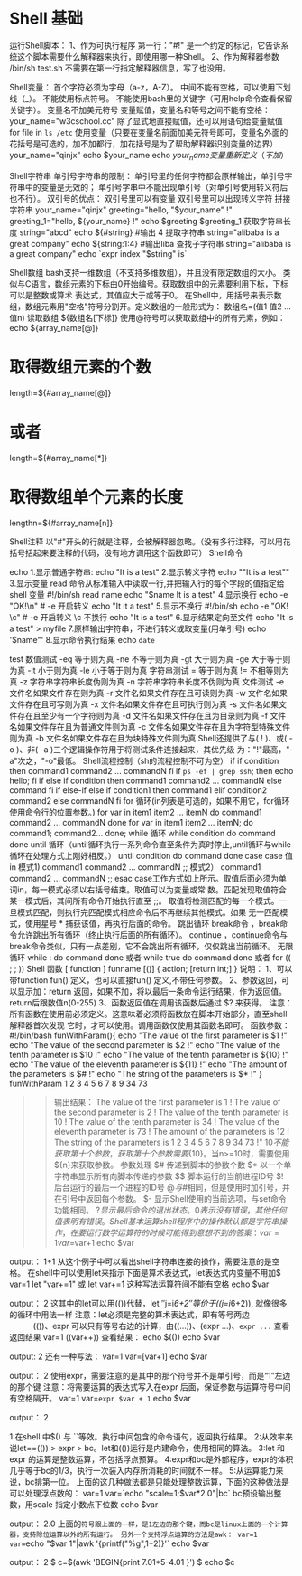 Shell 基础
===
运行Shell脚本：
1、作为可执行程序
    第一行："#!" 是一个约定的标记，它告诉系统这个脚本需要什么解释器来执行，即使用哪一种Shell。
2、作为解释器参数
    /bin/sh test.sh
    不需要在第一行指定解释器信息，写了也没用。

Shell变量：
首个字符必须为字母（a-z，A-Z）。 
中间不能有空格，可以使用下划线（_）。 
不能使用标点符号。 
不能使用bash里的关键字（可用help命令查看保留关键字）。
变量名不加美元符号
变量赋值，变量名和等号之间不能有空格：your_name="w3cschool.cc"
除了显式地直接赋值，还可以用语句给变量赋值 for file in `ls /etc`
使用变量（只要在变量名前面加美元符号即可，变量名外面的花括号是可选的，加不加都行，加花括号是为了帮助解释器识别变量的边界）
your_name="qinjx"
echo $your_name
echo ${your_name}
变量重新定义（不加$）

Shell字符串
单引号字符串的限制：
单引号里的任何字符都会原样输出，单引号字符串中的变量是无效的； 
单引号字串中不能出现单引号（对单引号使用转义符后也不行）。
双引号的优点：
双引号里可以有变量 
双引号里可以出现转义字符
拼接字符串
your_name="qinjx"
greeting="hello, "$your_name" !"
greeting_1="hello, ${your_name} !"
echo $greeting $greeting_1
获取字符串长度
string="abcd"
echo ${#string} #输出 4
提取字符串
string="alibaba is a great company"
echo ${string:1:4} #输出liba
查找子字符串
string="alibaba is a great company"
echo `expr index "$string" is`

Shell数组
bash支持一维数组（不支持多维数组），并且没有限定数组的大小。
类似与C语言，数组元素的下标由0开始编号。获取数组中的元素要利用下标，下标可以是整数或算术
表达式，其值应大于或等于0。
在Shell中，用括号来表示数组，数组元素用"空格"符号分割开。定义数组的一般形式为：
    数组名=(值1 值2 ... 值n)
读取数组
    ${数组名[下标]}
    使用@符号可以获取数组中的所有元素，例如： echo ${array_name[@]}
# 取得数组元素的个数
length=${#array_name[@]}
# 或者
length=${#array_name[*]}
# 取得数组单个元素的长度
lengthn=${#array_name[n]}

Shell注释
以"#"开头的行就是注释，会被解释器忽略。（没有多行注释，可以用花括号括起来要注释的代码，没有地方调用这个函数即可）
Shell命令

echo
1.显示普通字符串:
echo "It is a test"
2.显示转义字符
echo "\"It is a test\""
3.显示变量
read 命令从标准输入中读取一行,并把输入行的每个字段的值指定给 shell 变量
#!/bin/sh
read name
echo "$name It is a test"
4.显示换行
echo -e "OK!\n" # -e 开启转义
echo "It it a test"
5.显示不换行
    #!/bin/sh
    echo -e "OK! \c" # -e 开启转义 \c 不换行
    echo "It is a test"
6.显示结果定向至文件
    echo "It is a test" > myfile
7.原样输出字符串，不进行转义或取变量(用单引号)
    echo '$name\"'
8.显示命令执行结果
    echo `date`

test
数值测试
-eq 等于则为真 
-ne 不等于则为真 
-gt 大于则为真 
-ge 大于等于则为真 
-lt 小于则为真 
-le 小于等于则为真
字符串测试
= 等于则为真 
!= 不相等则为真 
-z 字符串字符串长度伪则为真 
-n 字符串字符串长度不伪则为真
文件测试
-e 文件名如果文件存在则为真 
-r 文件名如果文件存在且可读则为真 
-w 文件名如果文件存在且可写则为真 
-x 文件名如果文件存在且可执行则为真 
-s 文件名如果文件存在且至少有一个字符则为真 
-d 文件名如果文件存在且为目录则为真 
-f 文件名如果文件存在且为普通文件则为真 
-c 文件名如果文件存在且为字符型特殊文件则为真 
-b 文件名如果文件存在且为块特殊文件则为真
Shell还提供了与( ! )、或( -o )、非( -a )三个逻辑操作符用于将测试条件连接起来，其优先级
为："!"最高，"-a"次之，"-o"最低。
Shell流程控制（sh的流程控制不可为空）
if
if condition
then
command1
command2
...
commandN
fi
if `ps -ef | grep ssh`; then echo hello; fi
if else 
if condition
then
command1
command2
...
commandN
else
command
fi
if else-if else
if condition1
then
command1
elif condition2
command2
else
commandN
fi
for 循环(in列表是可选的，如果不用它，for循环使用命令行的位置参数。)
for var in item1 item2 ... itemN
do
command1
command2
...
commandN
done
for var in item1 item2 ... itemN; do command1; command2… done;
while 循环
while condition
do
command
done
until 循环（until循环执行一系列命令直至条件为真时停止,until循环与while循环在处理方式上刚好相反。）
until condition
do
command
done
case
case 值 in 
模式1)
command1
command2
...
commandN
;;
模式2）
command1
command2
...
commandN
;;
esac
case工作方式如上所示。取值后面必须为单词in，每一模式必须以右括号结束。取值可以为变量或常 数。匹配发现取值符合某一模式后，其间所有命令开始执行直至 ;;。 
取值将检测匹配的每一个模式。一旦模式匹配，则执行完匹配模式相应命令后不再继续其他模式。如果 无一匹配模式，使用星号 * 捕获该值，再执行后面的命令。
跳出循环
break命令 ，break命令允许跳出所有循环（终止执行后面的所有循环）。
continue ，continue命令与break命令类似，只有一点差别，它不会跳出所有循环，仅仅跳出当前循环。
无限循环
while :
do
command
done
或者
while true
do
command
done
或者
for (( ; ; ))
Shell 函数
[ function ] funname [()]
{
action;
[return int;]
}
说明：
1、可以带function fun() 定义，也可以直接fun() 定义,不带任何参数。
2、参数返回，可以显示加：return 返回，如果不加，将以最后一条命令运行结果，作为返回值。return后跟数值n(0-255)
3、函数返回值在调用该函数后通过 $? 来获得。
注意：所有函数在使用前必须定义。这意味着必须将函数放在脚本开始部分，直至shell解释器首次发现
它时，才可以使用。调用函数仅使用其函数名即可。
函数参数：
#!/bin/bash
funWithParam(){
echo "The value of the first parameter is $1 !"
echo "The value of the second parameter is $2 !"
echo "The value of the tenth parameter is $10 !"
echo "The value of the tenth parameter is ${10} !"
echo "The value of the eleventh parameter is ${11} !"
echo "The amount of the parameters is $# !"
echo "The string of the parameters is $* !"
}
funWithParam 1 2 3 4 5 6 7 8 9 34 73
>>输出结果：
The value of the first parameter is 1 !
The value of the second parameter is 2 !
The value of the tenth parameter is 10 !
The value of the tenth parameter is 34 !
The value of the eleventh parameter is 73 !
The amount of the parameters is 12 !
The string of the parameters is 1 2 3 4 5 6 7 8 9 34 73 !"
$10 不能获取第十个参数，获取第十个参数需要${10}。当n>=10时，需要使用${n}来获取参数。
参数处理
$# 传递到脚本的参数个数 
$* 以一个单字符串显示所有向脚本传递的参数 
$$ 脚本运行的当前进程ID号 
$! 后台运行的最后一个进程的ID号 
$@ 与$#相同，但是使用时加引号，并在引号中返回每个参数。 
$- 显示Shell使用的当前选项，与set命令功能相同。 
$? 显示最后命令的退出状态。0表示没有错误，其他任何值表明有错误。
Shell基本运算
shell程序中的操作默认都是字符串操作，在要运行数学运算符的时候可能得到意想不到的答案：
var=1
var=$var+1
echo $var

output：
1+1
从这个例子中可以看出shell字符串连接的操作，需要注意的是空格。
在shell中可以使用let来指示下面是算术表达式，let表达式内变量不用加$
var=1
let "var+=1" 或 let var+=1 这种写法运算符间不能有空格 
echo $var

output：
2
这其中的let可以用(())代替，let ″j=i*6+2″等价于((j=i*6+2)), 就像很多的循环中用法一样
注意：let必须是完整的算术表达式，即有等号两边
　　　(())、expr 可以只有等号右边的计算，由$((...))、$(expr ...)、`expr ...` 查看返回结果
var=1
((var++))     查看结果： echo $(())
echo $var

output:
2
还有一种写法：
var=1
var=$[$var+1]
echo $var

output：
2
使用expr，需要注意的是其中的那个符号并不是单引号，而是“1”左边的那个键
注意：将需要运算的表达式写入在expr 后面，保证参数与运算符号中间有空格隔开。
var=1
var=`expr $var + 1`
echo $var

output：
2

1:在shell 中$() 与 ``等效。执行中间包含的命令语句，返回执行结果。
2:从效率来说let==(()) > expr > bc。let和(())运行是内建命令，使用相同的算法。
3:let 和 expr 的运算是整数运算，不包括浮点预算。
4:expr和bc是外部程序，expr的体积几乎等于bc的1/3，执行一次装入内存所消耗的时间就不一样。
5:从运算能力来说，bc排第一位。
上面的这几种做法都是只能处理整数运算，下面的这种做法是可以处理浮点数的：
var=1
var=`echo "scale=1;$var*2.0"|bc`  bc预设输出整数，用scale 指定小数点下位数
echo $var

output：
2.0
上面的`符号跟上面的一样，是1左边的那个键，而bc是linux上面的一个计算器，支持除位运算以外的所有运行。
另外一个支持浮点运算的方法是awk：
var=1
var=`echo "$var 1"|awk '{printf("%g",$1+$2)}'`
echo $var

output：
2
$ c=$(awk 'BEGIN{print 7.01*5-4.01 }')
$ echo $c